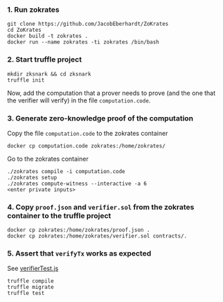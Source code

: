 ### 1. Run zokrates
```shell
git clone https://github.com/JacobEberhardt/ZoKrates
cd ZoKrates
docker build -t zokrates .
docker run --name zokrates -ti zokrates /bin/bash
```

### 2. Start truffle project
```shell
mkdir zksnark && cd zksnark
truffle init
```
Now, add the computation that a prover needs to prove (and the one that the verifier will verify) in the file `computation.code`.

### 3. Generate zero-knowledge proof of the computation
Copy the file `computation.code` to the zokrates container
```
docker cp computation.code zokrates:/home/zokrates/
```
Go to the zokrates container
```shell
./zokrates compile -i computation.code
./zokrates setup
./zokrates compute-witness --interactive -a 6
<enter private inputs>
```

### 4. Copy `proof.json` and `verifier.sol` from the zokrates container to the truffle project
```shell
docker cp zokrates:/home/zokrates/proof.json .
docker cp zokrates:/home/zokrates/verifier.sol contracts/.
```

### 5. Assert that `verifyTx` works as expected
See [verifierTest.js](./test/verifierTest.js)
```shell
truffle compile
truffle migrate
truffle test
```